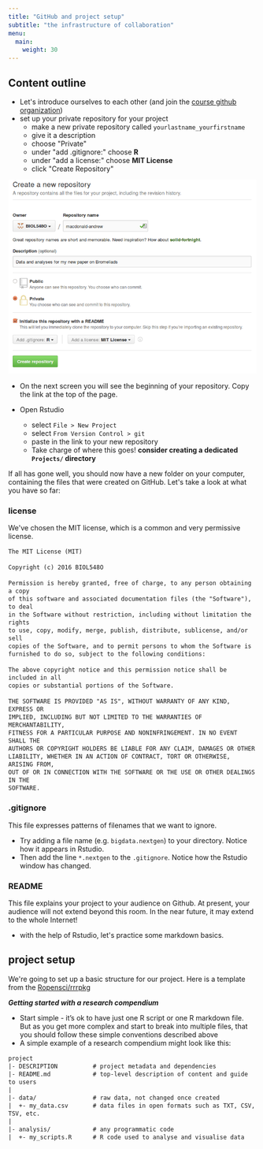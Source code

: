 ```yaml
---
title: "GitHub and project setup"
subtitle: "the infrastructure of collaboration"
menu: 
  main:
    weight: 30
---
```


## Content outline

* Let's introduce ourselves to each other (and join the [course github organization](https://github.com/BIOL548O/))
* set up your private repository for your project
    - make a new private repository called `yourlastname_yourfirstname`
    - give it a description
    - choose "Private"
    - under "add .gitignore:" choose **R**
    - under "add a license:" choose **MIT License**
    - click "Create Repository"

![illustration](img/start_repo.png)

* On the next screen you will see the beginning of your repository. Copy the link at the top of the page.

* Open Rstudio
    - select `File > New Project`
    - select `From Version Control > git`
    - paste in the link to your new repository
    - Take charge of where this goes! **consider creating a dedicated `Projects/` directory**

If all has gone well, you should now have a new folder on your computer, containing the files that were created on GitHub. Let's take a look at what you have so far:

###  license

We've chosen the MIT license, which is a common and very permissive license.

    The MIT License (MIT)

    Copyright (c) 2016 BIOL548O

    Permission is hereby granted, free of charge, to any person obtaining a copy
    of this software and associated documentation files (the "Software"), to deal
    in the Software without restriction, including without limitation the rights
    to use, copy, modify, merge, publish, distribute, sublicense, and/or sell
    copies of the Software, and to permit persons to whom the Software is
    furnished to do so, subject to the following conditions:

    The above copyright notice and this permission notice shall be included in all
    copies or substantial portions of the Software.

    THE SOFTWARE IS PROVIDED "AS IS", WITHOUT WARRANTY OF ANY KIND, EXPRESS OR
    IMPLIED, INCLUDING BUT NOT LIMITED TO THE WARRANTIES OF MERCHANTABILITY,
    FITNESS FOR A PARTICULAR PURPOSE AND NONINFRINGEMENT. IN NO EVENT SHALL THE
    AUTHORS OR COPYRIGHT HOLDERS BE LIABLE FOR ANY CLAIM, DAMAGES OR OTHER
    LIABILITY, WHETHER IN AN ACTION OF CONTRACT, TORT OR OTHERWISE, ARISING FROM,
    OUT OF OR IN CONNECTION WITH THE SOFTWARE OR THE USE OR OTHER DEALINGS IN THE
    SOFTWARE.

### .gitignore

This file expresses patterns of filenames that we want to ignore.

* Try adding a file name (e.g. `bigdata.nextgen`) to your directory. Notice how it appears in Rstudio. 
* Then add the line `*.nextgen` to the `.gitignore`. Notice how the Rstudio window has changed.

### README

This file explains your project to your audience on Github. At present, your audience will not extend beyond this room. In the near future, it may extend to the whole Internet!

* with the help of Rstudio, let's practice some markdown basics.

## project setup

We're going to set up a basic structure for our project. Here is a template from the [Ropensci/rrrpkg](https://github.com/ropensci/rrrpkg)


***Getting started with a research compendium***

* Start simple - it’s ok to have just one R script or one R markdown file. But as you get more complex and start to break into multiple files, that you should follow these simple conventions described above
* A simple example of a research compendium might look like this:

```
project
|- DESCRIPTION          # project metadata and dependencies 
|- README.md            # top-level description of content and guide to users
|
|- data/                # raw data, not changed once created
|  +- my_data.csv       # data files in open formats such as TXT, CSV, TSV, etc.
|
|- analysis/            # any programmatic code 
|  +- my_scripts.R      # R code used to analyse and visualise data 
```

